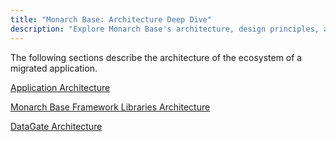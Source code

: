 ```yaml
---
title: "Monarch Base: Architecture Deep Dive"
description: "Explore Monarch Base's architecture, design principles, and key components. A comprehensive guide for developers."
---
```


The following sections describe the architecture of the ecosystem of a migrated application.

[Application Architecture](application-architecture.html)

[Monarch Base Framework Libraries Architecture](asna-qsys.html)

[DataGate Architecture](../database/database-overview.html)

